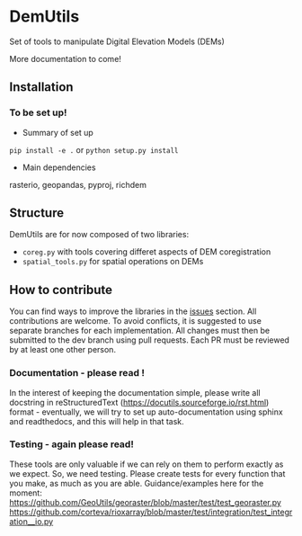 # DemUtils
Set of tools to manipulate Digital Elevation Models (DEMs)

More documentation to come!


## Installation ##

### To be set up! ###

* Summary of set up

`pip install -e .` or `python setup.py install`

* Main dependencies

rasterio, geopandas, pyproj, richdem


## Structure 

DemUtils are for now composed of two libraries:
- `coreg.py` with tools covering differet aspects of DEM coregistration
- `spatial_tools.py` for spatial operations on DEMs

## How to contribute

You can find ways to improve the libraries in the [issues](https://github.com/GlacioHack/DemUtils/issues) section. All contributions are welcome.
To avoid conflicts, it is suggested to use separate branches for each implementation. All changes must then be submitted to the dev branch using pull requests. Each PR must be reviewed by at least one other person.

### Documentation - please read ! ###
In the interest of keeping the documentation simple, please write all docstring in reStructuredText (https://docutils.sourceforge.io/rst.html) format - eventually, we will try to set up auto-documentation using sphinx and readthedocs, and this will help in that task.

### Testing - again please read!
These tools are only valuable if we can rely on them to perform exactly as we expect. So, we need testing. Please create tests for every function that you make, as much as you are able. Guidance/examples here for the moment: https://github.com/GeoUtils/georaster/blob/master/test/test_georaster.py
https://github.com/corteva/rioxarray/blob/master/test/integration/test_integration__io.py
